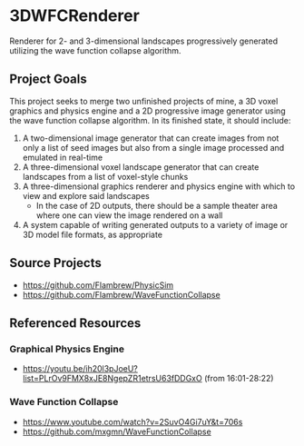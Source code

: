 # 3DWFCRenderer
Renderer for 2- and 3-dimensional landscapes progressively generated utilizing the wave function collapse algorithm.

## Project Goals
This project seeks to merge two unfinished projects of mine, a 3D voxel graphics and physics engine and a 2D progressive image generator using the wave function collapse algorithm.
In its finished state, it should include:
1. A two-dimensional image generator that can create images from not only a list of seed images but also from a single image processed and emulated in real-time
2. A three-dimensional voxel landscape generator that can create landscapes from a list of voxel-style chunks
3. A three-dimensional graphics renderer and physics engine with which to view and explore said landscapes
    - In the case of 2D outputs, there should be a sample theater area where one can view the image rendered on a wall
4. A system capable of writing generated outputs to a variety of image or 3D model file formats, as appropriate

## Source Projects
- https://github.com/Flambrew/PhysicSim
- https://github.com/Flambrew/WaveFunctionCollapse

## Referenced Resources
### Graphical Physics Engine
- https://youtu.be/ih20l3pJoeU?list=PLrOv9FMX8xJE8NgepZR1etrsU63fDDGxO (from 16:01-28:22)
### Wave Function Collapse
- https://www.youtube.com/watch?v=2SuvO4Gi7uY&t=706s
- https://github.com/mxgmn/WaveFunctionCollapse
